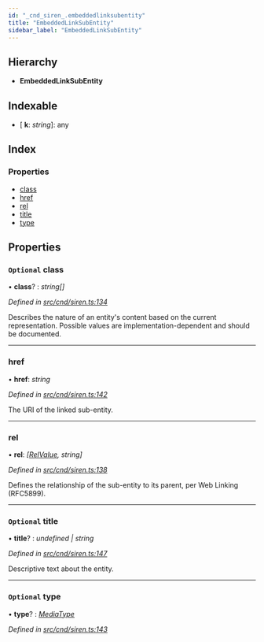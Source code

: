 ```yaml
---
id: "_cnd_siren_.embeddedlinksubentity"
title: "EmbeddedLinkSubEntity"
sidebar_label: "EmbeddedLinkSubEntity"
---
```


## Hierarchy

* **EmbeddedLinkSubEntity**

## Indexable

* \[ **k**: *string*\]: any

## Index

### Properties

* [class](_cnd_siren_.embeddedlinksubentity.md#optional-class)
* [href](_cnd_siren_.embeddedlinksubentity.md#href)
* [rel](_cnd_siren_.embeddedlinksubentity.md#rel)
* [title](_cnd_siren_.embeddedlinksubentity.md#optional-title)
* [type](_cnd_siren_.embeddedlinksubentity.md#optional-type)

## Properties

### `Optional` class

• **class**? : *string[]*

*Defined in [src/cnd/siren.ts:134](https://github.com/comit-network/comit-js-sdk/blob/364611d/src/cnd/siren.ts#L134)*

Describes the nature of an entity's content based on the current representation. Possible values are implementation-dependent and should be documented.

___

###  href

• **href**: *string*

*Defined in [src/cnd/siren.ts:142](https://github.com/comit-network/comit-js-sdk/blob/364611d/src/cnd/siren.ts#L142)*

The URI of the linked sub-entity.

___

###  rel

• **rel**: *[[RelValue](../modules/_cnd_siren_.md#relvalue), string]*

*Defined in [src/cnd/siren.ts:138](https://github.com/comit-network/comit-js-sdk/blob/364611d/src/cnd/siren.ts#L138)*

Defines the relationship of the sub-entity to its parent, per Web Linking (RFC5899).

___

### `Optional` title

• **title**? : *undefined | string*

*Defined in [src/cnd/siren.ts:147](https://github.com/comit-network/comit-js-sdk/blob/364611d/src/cnd/siren.ts#L147)*

Descriptive text about the entity.

___

### `Optional` type

• **type**? : *[MediaType](../modules/_cnd_siren_.md#mediatype)*

*Defined in [src/cnd/siren.ts:143](https://github.com/comit-network/comit-js-sdk/blob/364611d/src/cnd/siren.ts#L143)*
